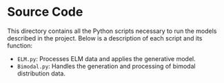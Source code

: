 # Source Code

This directory contains all the Python scripts necessary to run the models described in the project. Below is a description of each script and its function:

- `ELM.py`: Processes ELM data and applies the generative model.
- `Bimodal.py`: Handles the generation and processing of bimodal distribution data.

